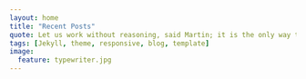 ```yaml
---
layout: home
title: "Recent Posts"
quote: Let us work without reasoning, said Martin; it is the only way to make life endurable. - Voltaire, Candide
tags: [Jekyll, theme, responsive, blog, template]
image:
  feature: typewriter.jpg
---
```

